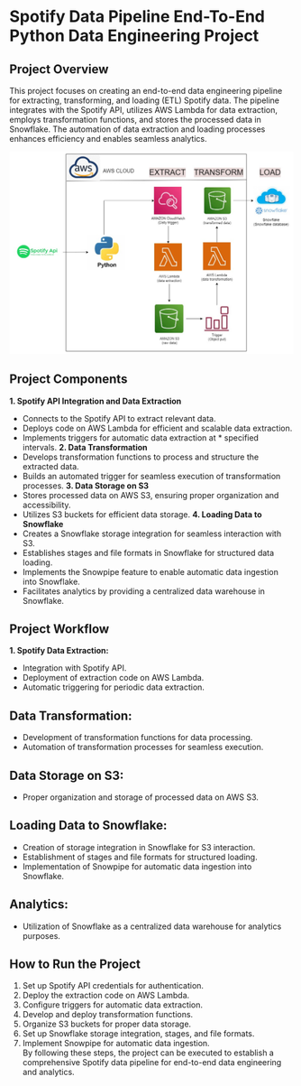 # Spotify Data Pipeline End-To-End Python Data Engineering Project
## Project Overview
This project focuses on creating an end-to-end data engineering pipeline for extracting, transforming, and loading (ETL) Spotify data. The pipeline integrates with the Spotify API, utilizes AWS Lambda for data extraction, employs transformation functions, and stores the processed data in Snowflake. The automation of data extraction and loading processes enhances efficiency and enables seamless analytics.

![Spotify ETL AWS AND SNOWFLAKE PROCESS DIAGRAM](Spotify_data_analysis.jpg)

## Project Components
**1. Spotify API Integration and Data Extraction**
* Connects to the Spotify API to extract relevant data.
* Deploys code on AWS Lambda for efficient and scalable data extraction.
* Implements triggers for automatic data extraction at * specified intervals.
**2. Data Transformation**
* Develops transformation functions to process and structure the extracted data.
* Builds an automated trigger for seamless execution of transformation processes.
**3. Data Storage on S3**
* Stores processed data on AWS S3, ensuring proper organization and accessibility.
* Utilizes S3 buckets for efficient data storage.
**4. Loading Data to Snowflake**
* Creates a Snowflake storage integration for seamless interaction with S3.
* Establishes stages and file formats in Snowflake for structured data loading.
* Implements the Snowpipe feature to enable automatic data ingestion into Snowflake.
* Facilitates analytics by providing a centralized data warehouse in Snowflake.
## Project Workflow
**1. Spotify Data Extraction:**

* Integration with Spotify API.
* Deployment of extraction code on AWS Lambda.
* Automatic triggering for periodic data extraction.
## Data Transformation:

* Development of transformation functions for data processing.
* Automation of transformation processes for seamless execution.
## Data Storage on S3:

* Proper organization and storage of processed data on AWS S3.
## Loading Data to Snowflake:

* Creation of storage integration in Snowflake for S3 interaction.
* Establishment of stages and file formats for structured loading.
* Implementation of Snowpipe for automatic data ingestion into Snowflake.
## Analytics:

* Utilization of Snowflake as a centralized data warehouse for analytics purposes.
## How to Run the Project
1. Set up Spotify API credentials for authentication.
2. Deploy the extraction code on AWS Lambda.
3. Configure triggers for automatic data extraction.
4. Develop and deploy transformation functions.
5. Organize S3 buckets for proper data storage.
6. Set up Snowflake storage integration, stages, and file formats.
7. Implement Snowpipe for automatic data ingestion.
\
By following these steps, the project can be executed to establish a comprehensive Spotify data pipeline for end-to-end data engineering and analytics.
